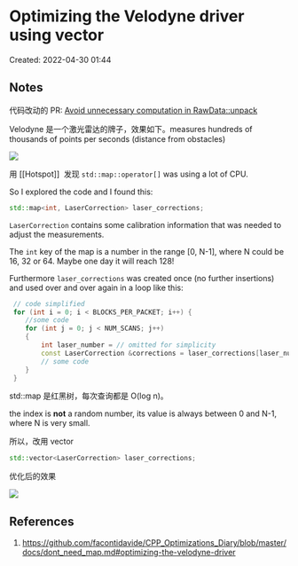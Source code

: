 # Optimizing the Velodyne driver using vector

Created: 2022-04-30 01:44

## Notes

代码改动的 PR: [Avoid unnecessary computation in RawData::unpack](https://github.com/ros-drivers/velodyne/pull/194)

Velodyne 是一个激光雷达的牌子，效果如下。measures hundreds of thousands of points per seconds (distance from obstacles)

![](https://tva1.sinaimg.cn/large/e6c9d24egy1h1r4c3mrl4j20xc0b0qam.jpg)

用 [[Hotspot]]  发现 `std::map::operator[]` was using a lot of CPU.

So I explored the code and I found this:

```cpp
std::map<int, LaserCorrection> laser_corrections;
```

`LaserCorrection` contains some calibration information that was needed to adjust the measurements.

The `int` key of the map is a number in the range [0, N-1], where N could be 16, 32 or 64. Maybe one day it will reach 128!

Furthermore `laser_corrections` was created once (no further insertions) and used over and over again in a loop like this:

```cpp
 // code simplified
 for (int i = 0; i < BLOCKS_PER_PACKET; i++) {
    //some code
    for (int j = 0; j < NUM_SCANS; j++) 
    {   
        int laser_number = // omitted for simplicity
        const LaserCorrection &corrections = laser_corrections[laser_number];
        // some code
    }
 }
```

std::map 是红黑树，每次查询都是 O(log n)。

the index is **not** a random number, its value is always between 0 and N-1, where N is very small.

所以，改用 vector

```cpp
std::vector<LaserCorrection> laser_corrections;
```

优化后的效果

![](https://tva1.sinaimg.cn/large/e6c9d24egy1h1r4el671gj20mw03zwf4.jpg)

## References

1. https://github.com/facontidavide/CPP_Optimizations_Diary/blob/master/docs/dont_need_map.md#optimizing-the-velodyne-driver